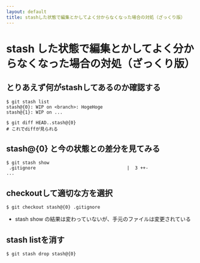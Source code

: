 ```yaml
---
layout: default
title: stashした状態で編集とかしてよく分からなくなった場合の対処（ざっくり版）
---
```


# stash した状態で編集とかしてよく分からなくなった場合の対処（ざっくり版）

## とりあえず何がstashしてあるのか確認する

```
$ git stash list
stash@{0}: WIP on <branch>: HogeHoge
stash@{1}: WIP on ...

$ git diff HEAD..stash@{0}
# これでdiffが見られる
```


## stash@{0} と今の状態との差分を見てみる

```
$ git stash show
 .gitignore                                  |  3 ++-
...
```


## checkoutして適切な方を選択

```
$ git checkout stash@{0} .gitignore
```

* stash show の結果は変わっていないが、手元のファイルは変更されている


## stash listを消す

```
$ git stash drop stash@{0}
```
